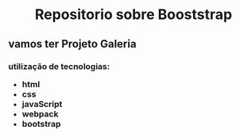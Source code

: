 <h1 align="center">  Repositorio sobre 
Booststrap 

<h2 align="left"> vamos ter Projeto Galeria 

<h3 > utilização de tecnologias:


- html
- css
- javaScript
- webpack
- bootstrap


<img>